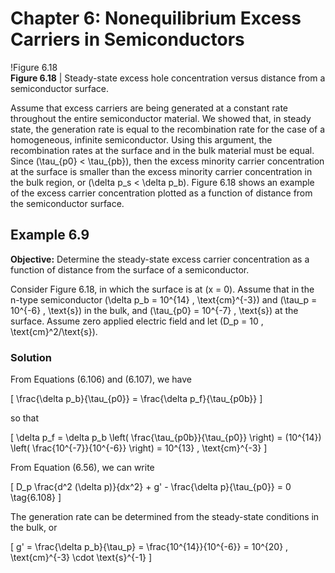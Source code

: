 # Chapter 6: Nonequilibrium Excess Carriers in Semiconductors

!Figure 6.18  
**Figure 6.18** | Steady-state excess hole concentration versus distance from a semiconductor surface.

Assume that excess carriers are being generated at a constant rate throughout the entire semiconductor material. We showed that, in steady state, the generation rate is equal to the recombination rate for the case of a homogeneous, infinite semiconductor. Using this argument, the recombination rates at the surface and in the bulk material must be equal. Since \(\tau_{p0} < \tau_{pb}\), then the excess minority carrier concentration at the surface is smaller than the excess minority carrier concentration in the bulk region, or \(\delta p_s < \delta p_b\). Figure 6.18 shows an example of the excess carrier concentration plotted as a function of distance from the semiconductor surface.

## Example 6.9

**Objective:** Determine the steady-state excess carrier concentration as a function of distance from the surface of a semiconductor.

Consider Figure 6.18, in which the surface is at \(x = 0\). Assume that in the n-type semiconductor \(\delta p_b = 10^{14} \, \text{cm}^{-3}\) and \(\tau_p = 10^{-6} \, \text{s}\) in the bulk, and \(\tau_{p0} = 10^{-7} \, \text{s}\) at the surface. Assume zero applied electric field and let \(D_p = 10 \, \text{cm}^2/\text{s}\).

### Solution

From Equations (6.106) and (6.107), we have

\[
\frac{\delta p_b}{\tau_{p0}} = \frac{\delta p_f}{\tau_{p0b}}
\]

so that

\[
\delta p_f = \delta p_b \left( \frac{\tau_{p0b}}{\tau_{p0}} \right) = (10^{14}) \left( \frac{10^{-7}}{10^{-6}} \right) = 10^{13} \, \text{cm}^{-3}
\]

From Equation (6.56), we can write

\[
D_p \frac{d^2 (\delta p)}{dx^2} + g' - \frac{\delta p}{\tau_{p0}} = 0 \tag{6.108}
\]

The generation rate can be determined from the steady-state conditions in the bulk, or

\[
g' = \frac{\delta p_b}{\tau_p} = \frac{10^{14}}{10^{-6}} = 10^{20} \, \text{cm}^{-3} \cdot \text{s}^{-1}
\]